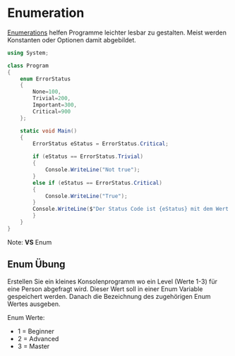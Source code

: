 # Enumeration

[Enumerations](https://docs.microsoft.com/de-de/dotnet/csharp/programming-guide/enumeration-types) helfen Programme leichter lesbar zu gestalten. Meist werden
Konstanten oder Optionen damit abgebildet.

```csharp
using System;

class Program
{
    enum ErrorStatus
    {
        None=100,  
        Trivial=200,  
        Important=300,  
        Critical=900
    };

    static void Main()
    {
        ErrorStatus eStatus = ErrorStatus.Critical;

        if (eStatus == ErrorStatus.Trivial)
        {
            Console.WriteLine("Not true");
        }
        else if (eStatus == ErrorStatus.Critical)
        {
            Console.WriteLine("True");
        }
        Console.WriteLine($"Der Status Code ist {eStatus} mit dem Wert {(int)eStatus}");
        }
    }
}
```

Note: **VS** Enum


<!-- .slide: class="left" -->
## Enum Übung

Erstellen Sie ein kleines Konsolenprogramm wo ein Level (Werte 1-3) für eine Person abgefragt wird. Dieser Wert soll in einer Enum Variable gespeichert werden. Danach die Bezeichnung des zugehörigen Enum Wertes ausgeben.

Enum Werte:

* 1 = Beginner
* 2 = Advanced
* 3 = Master
